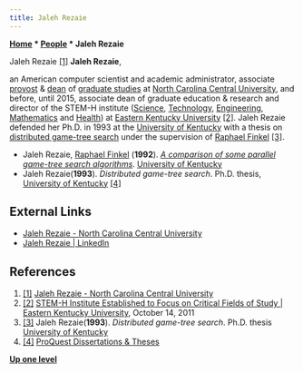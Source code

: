 ```yaml
---
title: Jaleh Rezaie
---
```

**[Home](Home "Home") \* [People](People "People") \* Jaleh Rezaie**



 [](http://www.nccu.edu/directory/details.cfm?id=jrezaie) Jaleh Rezaie <a id="cite-note-1" href="#cite-ref-1">[1]</a> 
**Jaleh Rezaie**,  

an American computer scientist and academic administrator, associate [provost](https://en.wikipedia.org/wiki/Provost_(education)) & [dean](https://en.wikipedia.org/wiki/Dean_(education)) of [graduate studies](https://en.wikipedia.org/wiki/Graduate_school) at [North Carolina Central University](https://en.wikipedia.org/wiki/North_Carolina_Central_University), and before, until 2015, associate dean of graduate education & research and director of the STEM-H institute ([Science](https://en.wikipedia.org/wiki/Science), [Technology](https://en.wikipedia.org/wiki/Technology), [Engineering](https://en.wikipedia.org/wiki/Engineering), [Mathematics](https://en.wikipedia.org/wiki/Mathematics) and [Health](https://en.wikipedia.org/wiki/Health)) at [Eastern Kentucky University](https://en.wikipedia.org/wiki/Eastern_Kentucky_University) <a id="cite-note-2" href="#cite-ref-2">[2]</a>.
Jaleh Rezaie defended her Ph.D. in 1993 at the [University of Kentucky](https://en.wikipedia.org/wiki/University_of_Kentucky) with a thesis on [distributed game-tree search](Parallel_Search "Parallel Search") under the supervision of [Raphael Finkel](Raphael_Finkel "Raphael Finkel") <a id="cite-note-3" href="#cite-ref-3">[3]</a>.






* Jaleh Rezaie, [Raphael Finkel](Raphael_Finkel "Raphael Finkel") (**1992**). *[A comparison of some parallel game-tree search algorithms](https://www.researchgate.net/publication/2813087_A_comparison_of_some_parallel_game-tree_search_algorithms_Revised_version)*. [University of Kentucky](https://en.wikipedia.org/wiki/University_of_Kentucky)
* Jaleh Rezaie(**1993**). *Distributed game-tree search*. Ph.D. thesis, [University of Kentucky](https://en.wikipedia.org/wiki/University_of_Kentucky) <a id="cite-note-4" href="#cite-ref-4">[4]</a>


## External Links


* [Jaleh Rezaie - North Carolina Central University](http://www.nccu.edu/directory/details.cfm?id=jrezaie)
* [Jaleh Rezaie | LinkedIn](https://www.linkedin.com/in/jaleh-rezaie-5033a64/)


## References


1. <a id="cite-ref-1" href="#cite-note-1">[1]</a> [Jaleh Rezaie - North Carolina Central University](http://www.nccu.edu/directory/details.cfm?id=jrezaie)
2. <a id="cite-ref-2" href="#cite-note-2">[2]</a> [STEM-H Institute Established to Focus on Critical Fields of Study | Eastern Kentucky University](http://www.eku.edu/news/stem-h-institute-established-focus-critical-fields-study), October 14, 2011
3. <a id="cite-ref-3" href="#cite-note-3">[3]</a> Jaleh Rezaie(**1993**). *Distributed game-tree search*. Ph.D. thesis [University of Kentucky](https://en.wikipedia.org/wiki/University_of_Kentucky)
4. <a id="cite-ref-4" href="#cite-note-4">[4]</a> [ProQuest Dissertations & Theses](http://proquest.umi.com/pqdlink?Ver=1&Exp=01-19-2014&FMT=7&DID=747215341&RQT=309&attempt=1&cfc=1)

**[Up one level](People "People")**







 
